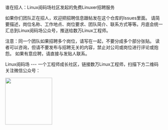 谁在招人：Linux阅码场社区发起的免费Linuxer招聘服务

如果你们团队正在招人，欢迎把招聘信息跟帖发在这个仓库的Issues里面。 请简要描述，岗位名称、工作地点、岗位要求、团队简介、联系方式等等。月底会统一汇总到Linux阅码场公众号，推送给数万Linux工程师。

注意：同一个团队如果招聘多个岗位，请写在一起，不要分成多个部分张贴。
读者可以咨询，但请不要发布与招聘无关的内容，禁止对公司或岗位进行评论或抱怨。 如果有意应聘，请直接与发贴人联系。

Linux阅码场  ---  一个工程师成长社区，链接数万Linux工程师，扫描下方二维码关注微信公众号：

<a href="url"><img src="https://img-blog.csdn.net/20150511145027755?watermark/2/text/aHR0cDovL2Jsb2cuY3Nkbi5uZXQvMjFjbmJhbw==/font/5a6L5L2T/fontsize/400/fill/I0JBQkFCMA==/dissolve/70/gravity/Center" align="left" height="150" width="150" ></a>
